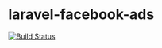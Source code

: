 # laravel-facebook-ads

[![Build Status](https://travis-ci.org/edbizarro/laravel-facebook-ads.svg?branch=master)](https://travis-ci.org/edbizarro/laravel-facebook-ads)
